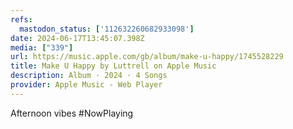 ```yaml
---
refs:
  mastodon_status: ['112632260682933098']
date: 2024-06-17T13:45:07.398Z
media: ["339"]
url: https://music.apple.com/gb/album/make-u-happy/1745528229
title: Make U Happy by Luttrell on Apple Music
description: Album · 2024 · 4 Songs
provider: Apple Music - Web Player
---
```


Afternoon vibes #NowPlaying
